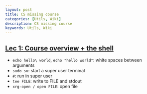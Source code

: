 ```yaml
---
layout: post
title: CS missing course
categories: [Utils, Wiki]
description: CS missing course
keywords: Utils, Wiki
---
```


## [Lec 1: Course overview + the shell](https://missing.csail.mit.edu/2020/course-shell/)

- `echo hello\ world`, `echo "hello world"`: white spaces between arguments
- `sudo su`: start a super user terminal
- `#`: run in super user
- `tee FILE`: write to FILE and stdout
- `xrg-open / open FILE`: open file 
